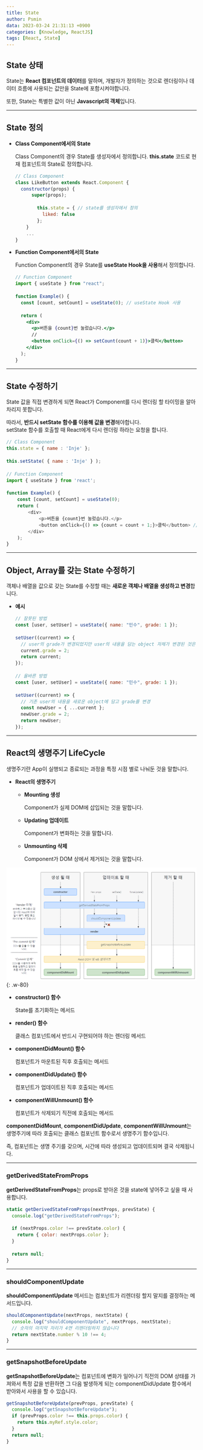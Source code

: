 ```yaml
---
title: State
author: Psmin
data: 2023-03-24 21:31:13 +0900
categories: [Knowledge, ReactJS]
tags: [React, State]
---
```


## State 상태

State는 **React 컴포넌트의 데이터**를 말하며, 개발자가 정의하는 것으로 렌더링이나 데이터 흐름에 사용되는 값만을 State에 포함시켜야합니다.

또한, State는 특별한 값이 아닌 **Javascript의 객체**입니다.

---

## State 정의

- **Class Component에서의 State**

  Class Component의 경우 State를 생성자에서 정의합니다.
  **this.state** 코드로 현재 컴포넌트의 State로 정의합니다.

  ```jsx
  // Class Component
  class LikeButton extends React.Component {
  	constructor(props) {
      	super(props);

          this.state = { // state를 생성자에서 정의
          	liked: false
          };
      }
      ...
  }
  ```

- **Function Component에서의 State**

  Function Component의 경우 State를 **useState Hook을 사용**해서 정의합니다.

  ```jsx
  // Function Component
  import { useState } from "react";

  function Example() {
    const [count, setCount] = useState(0); // useState Hook 사용

    return (
      <div>
        <p>버튼을 {count}번 눌렀습니다.</p>
        //
        <button onClick={() => setCount(count + 1)}>클릭</button>
      </div>
    );
  }
  ```

---

## State 수정하기

State 값을 직접 변경하게 되면 React가 Component를 다시 렌더링 할 타이밍을 알아차리지 못합니다.

따라서, **반드시 setState 함수를 이용해 값을 변경**해야합니다.  
setState 함수를 호출할 때 React에게 다시 렌더링 하라는 요청을 합니다.

```js
// Class Component
this.state = { name : 'Inje' };

this.setState( { name : 'Inje' } );

// Function Component
import { useState } from 'react';

function Example() {
    const [count, setCount] = useState(0);
    return (
        <div>
            <p>버튼을 {count}번 눌렀습니다.</p>
            <button onClick={() => {count = count + 1;}>클릭</button> // 이렇게 하면 안 된다.
        </div>
    );
}
```

---

## Object, Array를 갖는 State 수정하기

객체나 배열을 값으로 갖는 State를 수정할 때는 **새로운 객체나 배열을 생성하고 변경**합니다.

- **예시**

  ```js
  // 잘못된 방법
  const [user, setUser] = useState({ name: "민수", grade: 1 });

  setUser((current) => {
    // user의 grade가 변경되었지만 user의 내용을 담는 object 자체가 변경된 것은 아니다.
    current.grade = 2;
    return current;
  });

  // 올바른 방법
  const [user, setUser] = useState({ name: "민수", grade: 1 });

  setUser((current) => {
    // 기존 user의 내용을 새로운 object에 담고 grade를 변경
    const newUser = { ...current };
    newUser.grade = 2;
    return newUser;
  });
  ```

---

## React의 생명주기 LifeCycle

생명주기란 App이 실행되고 종료되는 과정을 특정 시점 별로 나눠둔 것을 말합니다.

- **React의 생명주기**

  - **Mounting 생성**

    Component가 실제 DOM에 삽입되는 것을 말합니다.

  - **Updating 업데이트**

    Component가 변화하는 것을 말합니다.

  - **Unmounting 삭제**

    Component가 DOM 상에서 제거되는 것을 말합니다.

![Component-lifeCycle](/assets/img/component-lifecycle.png){: .w-80}

- **constructor() 함수**

  State를 초기화하는 메서드

- **render() 함수**

  클래스 컴포넌트에서 반드시 구현되어야 하는 렌더링 메서드

- **componentDidMount() 함수**

  컴포넌트가 마운트된 직후 호출되는 메서드

- **componentDidUpdate() 함수**

  컴포넌트가 업데이트된 직후 호출되는 메서드

- **componentWillUnmount() 함수**

  컴포넌트가 삭제되기 직전에 호출되는 메서드

**componentDidMount**, **componentDidUpdate**, **componentWillUnmount**는 생명주기에 따라 호출되는 클래스 컴포넌트 함수로서 생명주기 함수입니다.

즉, 컴포넌트는 생명 주기를 갖으며, 시간에 따라 생성되고 업데이트되며 결국 삭제됩니다.

---

### getDerivedStateFromProps

**getDerivedStateFromProps**는 props로 받아온 것을 state에 넣어주고 싶을 때 사용합니다.

```js
static getDerivedStateFromProps(nextProps, prevState) {
  console.log("getDerivedStateFromProps");

  if (nextProps.color !== prevState.color) {
    return { color: nextProps.color };
  }

  return null;
}
```

---

### shouldComponentUpdate

**shouldComponentUpdate** 메서드는 컴포넌트가 리렌더링 할지 말지를 결정하는 메서드입니다.

```js
shouldComponentUpdate(nextProps, nextState) {
  console.log("shouldComponentUpdate", nextProps, nextState);
  // 숫자의 마지막 자리가 4면 리렌더링하지 않습니다
  return nextState.number % 10 !== 4;
}
```

---

### getSnapshotBeforeUpdate

**getSnapshotBeforeUpdate**는 컴포넌트에 변화가 일어나기 직전의 DOM 상태를 가져와서 특정 값을 반환하면 그 다음 발생하게 되는 componentDidUpdate 함수에서 받아와서 사용을 할 수 있습니다.

```js
getSnapshotBeforeUpdate(prevProps, prevState) {
  console.log("getSnapshotBeforeUpdate");
  if (prevProps.color !== this.props.color) {
    return this.myRef.style.color;
  }
  return null;
}
```
